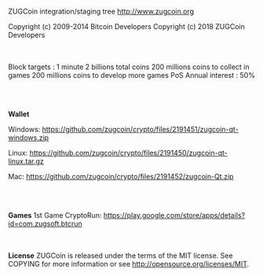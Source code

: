 ﻿ZUGCoin integration/staging tree
http://www.zugcoin.org

Copyright (c) 2009-2014 Bitcoin Developers
Copyright (c) 2018 ZUGCoin Developers

<br><br>
Block targets : 1 minute
2 billions total coins
200 millions coins to collect in games
200 millions coins to develop more games
PoS Annual interest : 50%



<br><br>

<b>Wallet</b>

Windows: https://github.com/zugcoin/crypto/files/2191451/zugcoin-qt-windows.zip

Linux: https://github.com/zugcoin/crypto/files/2191450/zugcoin-qt-linux.tar.gz

Mac: https://github.com/zugcoin/crypto/files/2191452/zugcoin-Qt.zip

<br><br>

<b>Games</b>
1st Game CryptoRun:
https://play.google.com/store/apps/details?id=com.zugsoft.btcrun

<br><br>
<b>License</b>
ZUGCoin is released under the terms of the MIT license. 
See COPYING for more information or see http://opensource.org/licenses/MIT.